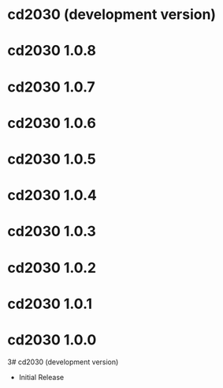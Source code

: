 # cd2030 (development version)

# cd2030 1.0.8

# cd2030 1.0.7

# cd2030 1.0.6

# cd2030 1.0.5

# cd2030 1.0.4

# cd2030 1.0.3

# cd2030 1.0.2

# cd2030 1.0.1

# cd2030 1.0.0

3# cd2030 (development version)

* Initial Release
